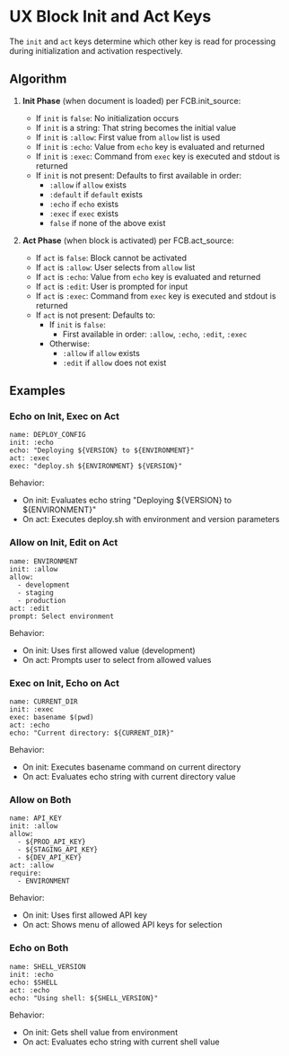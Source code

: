 # UX Block Init and Act Keys

The `init` and `act` keys determine which other key is read for processing during initialization and activation respectively.

## Algorithm

1. **Init Phase** (when document is loaded) per FCB.init_source:
   - If `init` is `false`: No initialization occurs
   - If `init` is a string: That string becomes the initial value
   - If `init` is `:allow`: First value from `allow` list is used
   - If `init` is `:echo`: Value from `echo` key is evaluated and returned
   - If `init` is `:exec`: Command from `exec` key is executed and stdout is returned
   - If `init` is not present: Defaults to first available in order:
     - `:allow` if `allow` exists
     - `:default` if `default` exists
     - `:echo` if `echo` exists
     - `:exec` if `exec` exists
     - `false` if none of the above exist

2. **Act Phase** (when block is activated) per FCB.act_source:
   - If `act` is `false`: Block cannot be activated
   - If `act` is `:allow`: User selects from `allow` list
   - If `act` is `:echo`: Value from `echo` key is evaluated and returned
   - If `act` is `:edit`: User is prompted for input
   - If `act` is `:exec`: Command from `exec` key is executed and stdout is returned
   - If `act` is not present: Defaults to:
     - If `init` is `false`:
       - First available in order: `:allow`, `:echo`, `:edit`, `:exec`
     - Otherwise:
       - `:allow` if `allow` exists
       - `:edit` if `allow` does not exist

## Examples

### Echo on Init, Exec on Act
```ux
name: DEPLOY_CONFIG
init: :echo
echo: "Deploying ${VERSION} to ${ENVIRONMENT}"
act: :exec
exec: "deploy.sh ${ENVIRONMENT} ${VERSION}"
```
Behavior:
- On init: Evaluates echo string "Deploying ${VERSION} to ${ENVIRONMENT}"
- On act: Executes deploy.sh with environment and version parameters

### Allow on Init, Edit on Act
```ux
name: ENVIRONMENT
init: :allow
allow:
  - development
  - staging
  - production
act: :edit
prompt: Select environment
```
Behavior:
- On init: Uses first allowed value (development)
- On act: Prompts user to select from allowed values

### Exec on Init, Echo on Act
```ux
name: CURRENT_DIR
init: :exec
exec: basename $(pwd)
act: :echo
echo: "Current directory: ${CURRENT_DIR}"
```
Behavior:
- On init: Executes basename command on current directory
- On act: Evaluates echo string with current directory value

### Allow on Both
```ux
name: API_KEY
init: :allow
allow:
  - ${PROD_API_KEY}
  - ${STAGING_API_KEY}
  - ${DEV_API_KEY}
act: :allow
require:
  - ENVIRONMENT
```
Behavior:
- On init: Uses first allowed API key
- On act: Shows menu of allowed API keys for selection

### Echo on Both
```ux
name: SHELL_VERSION
init: :echo
echo: $SHELL
act: :echo
echo: "Using shell: ${SHELL_VERSION}"
```
Behavior:
- On init: Gets shell value from environment
- On act: Evaluates echo string with current shell value 
